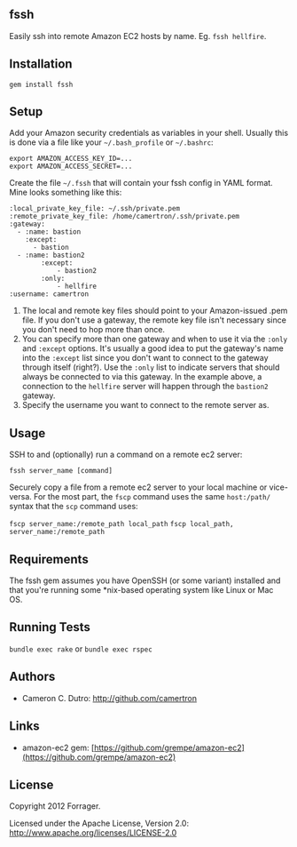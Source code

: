 ## fssh

Easily ssh into remote Amazon EC2 hosts by name.  Eg. `fssh hellfire`.

## Installation

`gem install fssh`

## Setup

Add your Amazon security credentials as variables in your shell.  Usually this is done via a file like your `~/.bash_profile` or `~/.bashrc`:

```
export AMAZON_ACCESS_KEY_ID=...
export AMAZON_ACCESS_SECRET=...
```

Create the file `~/.fssh` that will contain your fssh config in YAML format.  Mine looks something like this:

```
:local_private_key_file: ~/.ssh/private.pem
:remote_private_key_file: /home/camertron/.ssh/private.pem
:gateway:
  - :name: bastion
    :except:
      - bastion
  - :name: bastion2
		:except:
			- bastion2
		:only:
			- hellfire
:username: camertron
```

1.  The local and remote key files should point to your Amazon-issued .pem file.  If you don't use a gateway, the remote key file isn't necessary since you don't need to hop more than once.
2.  You can specify more than one gateway and when to use it via the `:only` and `:except` options.  It's usually a good idea to put the gateway's name into the `:except` list since you don't want to connect to the gateway through itself (right?).  Use the `:only` list to indicate servers that should always be connected to via this gateway.  In the example above, a connection to the `hellfire` server will happen through the `bastion2` gateway.
3.  Specify the username you want to connect to the remote server as.

## Usage

SSH to and (optionally) run a command on a remote ec2 server:

`fssh server_name [command]`

Securely copy a file from a remote ec2 server to your local machine or vice-versa. For the most part, the `fscp` command uses the same `host:/path/` syntax that the `scp` command uses:

`fscp server_name:/remote_path local_path`
`fscp local_path, server_name:/remote_path`

## Requirements

The fssh gem assumes you have OpenSSH (or some variant) installed and that you're running some *nix-based operating system like Linux or Mac OS.

## Running Tests

`bundle exec rake` or `bundle exec rspec`

## Authors

* Cameron C. Dutro: http://github.com/camertron

## Links
* amazon-ec2 gem: [https://github.com/grempe/amazon-ec2](https://github.com/grempe/amazon-ec2)

## License

Copyright 2012 Forrager.

Licensed under the Apache License, Version 2.0: http://www.apache.org/licenses/LICENSE-2.0
